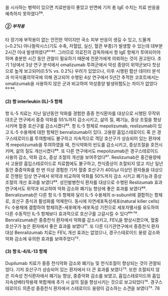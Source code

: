 을 시사하는 병력이 있으면 치료반응이 좋았고 반면에 기저 총 IgE 수치는 치료 반응을 예측하지 못하였다⁵⁶.

##### ② 부작용
타 장기에 부작용이 없는 안전한 약이지만 국소 피부 반응이 생길 수 있고, 드물게(~0.2%) 아나필락시스(기도 수축, 저혈압, 실신, 혈관 부종)가 발생할 수 있는데 대부분 2시간 이내 발생하였다⁶¹٬⁶². 그러므로 의료진의 감독하에서 항 IgE 항체가 투여되어야 하며 충분한 시간 동안 관찰이 필요하기 때문에 전문가에게 의뢰하는 것이 권고된다. 초기 1상에서 3상 연구 분석에서 omalizumab 투여군에서 악성 종양이 위약군보다 찻상으로 높게 보고되어(0.5% vs. 0.2%) 우려가 있었으나, 이후 시행된 합산 데이터 분석과 미국식품의약국에 의해 권고되어 수행된 4상 연구에서 5년간 추적한 코호트에서는 omalizumab을 사용하지 않은 군과 비교하여 악성종양 발생위험도는 차이가 없었다⁶³٬⁶⁴.

#### (2) 항 interleukin (IL)-5 항체
항 IL-5 치료는 지난 일년동안 악화를 경험한 중증 천식환자를 대상으로 시행된 무작위대조군 연구에서 중증 악화를 55%까지 감소시키고, 삶의 질, 폐기능, 증상 조절을 향상시키며 혈중 호산구를 감소시켰다⁶⁵. 항 IL-5 항체로 mepolizumab, reslizumab이 있고 IL-5 수용체에 대한 항체인 benralizumab이 있다. 고용량 흡입스테로이드 혹 은 경구스테로이드를 투여함에도 불구하고 지속적으로 객담 호산구가 상승되어 있는 환자에게 mepolizumab을 투여하였을 때, 천식악화의 빈도를 감소시키고, 증상조절을 호전시키며, 삶의 질도 개선시켰다⁶⁶. 또 다른 연구에서도 mepolizumab은 경구스테로이드 사용의 감소, 악화 감소, 증상 조절의 개선을 보여주었다⁶⁷. Reslizumab은 중간용량에서 고용량 흡입스테로이드로 치료함에도 불구하고, 천식증상이 조절되지 않고 지난 일년동안 중증악화를 한 번 이상 경험한 기저 혈중 호산구가 400/µl 이상인 환자들을 대상으로 진행된 임상 연구에서 위약과 비교하여 악화를 50%까지 감소 시키고 폐기능과 증상 조절의 개선 효과를 보였다⁶⁵. 성인발병천식 환자를 대상으로 수행된 Reslizumab 효과 연구에서도 위약과 비교하여 악화 감소와 폐기능 향상에 좋은 효과를 보였다⁶⁸.
Benralizumab은 다른 항 IL-5 항체와 달리 IL-5 수용체의 α-subunit에 결합하는 항체로, 호산구 증식과 활성화를 억제한다. 동시에 자연세포독성세포(natural killer cells) Fc 수용체에 결합하여 항체의존-세포매개-세포독성 기전으로 세포자멸사를 유도하여 다른 수동적인 IL-5 항체보다 효과적으로 호산구를 고갈시킬 수 있다⁶⁹٬⁷⁰. Benralizumab은 중증천식 환자에서 악화를 감소시키고, FEV₁을 향상시켰으며, 혈중 호산구가 높은 환자에서 좋은 효과를 보였다⁷¹. 또 다른 다기관연구에서 중증천식 환자 대상 Benralizumab 치료는 FEV₁ 개선 효과는 없었으나, 경구스테로이드 용량 감소와 악화 감소에 유의한 효과를 보여주었다⁷².

#### (3) 항 IL-4/IL-13 항체
Dupilumab 치료가 중증 천식악화 감소와 폐기능 및 천식조절이 향상되는 것이 관찰되었다. 기저 호산구가 상승되어 있는 환자에서 더 큰 효과를 보였다⁷³. 또한 조절되지 않은 지속성 천식환자에서 폐기능 향상, 중증악화 감소를 보였고, 흡입스테로이드와 흡입지속성베타작용제 복합제에 추가 시 삶의 질을 향상시키는 것으로 보고되었다⁷⁴. 경구스테로이드 의존성 중증천식 환자에서 스테로이드 용량이 감소하는 소견을 보였다⁷³.
<PAGE>78